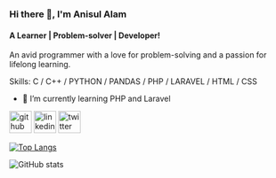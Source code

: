 ### Hi there 👋, I'm Anisul Alam
#### A Learner | Problem-solver | Developer!
An avid programmer with a love for problem-solving and a passion for lifelong learning.

Skills: C / C++ / PYTHON / PANDAS / PHP / LARAVEL / HTML / CSS

- 🌱 I’m currently learning PHP and Laravel 


[<img src='https://cdn.jsdelivr.net/npm/simple-icons@3.0.1/icons/github.svg' alt='github' height='40'>](https://github.com/anis191)  [<img src='https://cdn.jsdelivr.net/npm/simple-icons@3.0.1/icons/linkedin.svg' alt='linkedin' height='40'>](https://www.linkedin.com/in/https://www.linkedin.com/in/anisul-alam-a330042a9//)  [<img src='https://cdn.jsdelivr.net/npm/simple-icons@3.0.1/icons/twitter.svg' alt='twitter' height='40'>](https://twitter.com/https://x.com/anisulalam_bd)  

[![Top Langs](https://github-readme-stats.vercel.app/api/top-langs/?username=anis191)](https://github.com/anuraghazra/github-readme-stats)

![GitHub stats](https://github-readme-stats.vercel.app/api?username=anis191&show_icons=true&count_private=true)  

